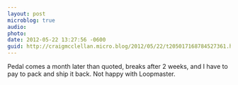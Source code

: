 ```yaml
---
layout: post
microblog: true
audio: 
photo: 
date: 2012-05-22 13:27:56 -0600
guid: http://craigmcclellan.micro.blog/2012/05/22/t205017168784527361.html
---
```

Pedal comes a month later than quoted, breaks after 2 weeks, and I have to pay to pack and ship it back. Not happy with Loopmaster.
